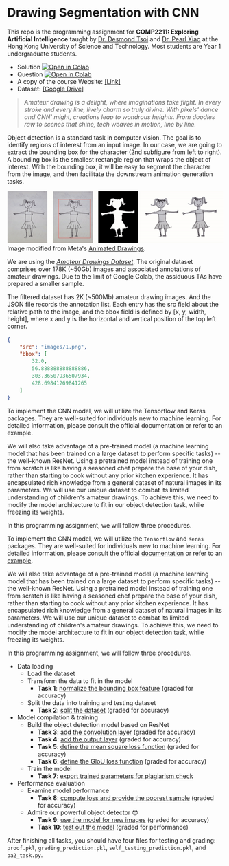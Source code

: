 # Drawing Segmentation with CNN
This repo is the programming assignment for **COMP2211: Exploring Artificial Intelligence** taught by [Dr. Desmond Tsoi](https://www.cse.ust.hk/~desmond/) and [Dr. Pearl Xiao](https://huiruxiao.github.io/) at the Hong Kong University of Science and Technology. Most students are Year 1 undergraduate students.

- Solution [![Open in Colab](https://colab.research.google.com/assets/colab-badge.svg)](https://colab.research.google.com/drive/1dZ_U6PHbpGhaQwtvh-VyUcV8KxfIkZFz?usp=sharing)
- Question [![Open in Colab](https://colab.research.google.com/assets/colab-badge.svg)](https://drive.google.com/file/d/1Far4ljNXZfqIU-vH5zxW9HKcRhpEjtmA/view?usp=sharing
)
- A copy of the course Website: [[Link]](https://shellywhen.github.io/CNN-drawing-segmentation/)
- Dataset: [[Google Drive]](https://drive.google.com/drive/folders/1Sm8F1y7Fuh_pEJhKDnUTxv2H3vQK8jGM?usp=sharing)

> *Amateur drawing is a delight, where imaginations take flight.*
*In every stroke and every line, lively charm so truly divine.*
*With pixels' dance and CNN' might, creations leap to wondrous heights.*
*From doodles raw to scenes that shine, tech weaves in motion, line by line.*

Object detection is a standard task in computer vision. The goal is to identify regions of interest from an input image. In our case, we are going to extract the bounding box for the character (2nd subfigure from left to right). A bounding box is the smallest rectangle region that wraps the object of interest. With the bounding box, it will be easy to segment the character from the image, and then facilitate the downstream animation generation tasks.

![](./images/segmentation-illustration.gif)
Image modified from Meta's [Animated Drawings](https://github.com/facebookresearch/AnimatedDrawings).

We are using the [*Amateur Drawings Dataset*](https://github.com/facebookresearch/AnimatedDrawings?tab=readme-ov-file#amateur-drawings-dataset). The original dataset comprises over 178K (~50Gb) images and associated annotations of amateur drawings. Due to the limit of Google Colab, the assiduous TAs have prepared a smaller sample.

The filtered dataset has 2K (~500Mb) amateur drawing images. And the JSON file records the annotation list. Each entry has the src field about the relative path to the image, and the bbox field is defined by [x, y, width, height], where x and y is the horizontal and vertical position of the top left corner.

```json
{
    "src": "images/1.png",
    "bbox": [
        32.0,
        56.888888888888886,
        303.36507936507934,
        428.69841269841265
    ]
}
```

To implement the CNN model, we will utilize the Tensorflow and Keras packages. They are well-suited for individuals new to machine learning. For detailed information, please consult the official documentation or refer to an example.

We will also take advantage of a pre-trained model (a machine learning model that has been trained on a large dataset to perform specific tasks) -- the well-known ResNet. Using a pretrained model instead of training one from scratch is like having a seasoned chef prepare the base of your dish, rather than starting to cook without any prior kitchen experience. It has encapsulated rich knowledge from a general dataset of natural images in its parameters. We will use our unique dataset to combat its limited understanding of children's amateur drawings. To achieve this, we need to modify the model architecture to fit in our object detection task, while freezing its weights.

In this programming assignment, we will follow three procedures.

To implement the CNN model, we will utilize the `Tensorflow` and `Keras` packages. They are well-suited for individuals new to machine learning. For detailed information, please consult the official [documentation](https://www.tensorflow.org/api_docs/python/tf) or refer to an [example](https://www.tensorflow.org/hub/tutorials/object_detection).

We will also take advantage of a pre-trained model (a machine learning model that has been trained on a large dataset to perform specific tasks) -- the well-known ResNet. Using a pretrained model instead of training one from scratch is like having a seasoned chef prepare the base of your dish, rather than starting to cook without any prior kitchen experience. It has encapsulated rich knowledge from a general dataset of natural images in its parameters. We will use our unique dataset to combat its limited understanding of children's amateur drawings. To achieve this, we need to modify the model architecture to fit in our object detection task, while freezing its weights.

In this programming assignment, we will follow three procedures.

- Data loading
  - Load the dataset
  - Transform the data to fit in the model
     - **Task 1**: <u>normalize the bounding box feature</u> (graded for accuracy)
  - Split the data into training and testing dataset
     - **Task 2**: <u>split the dataset</u> (graded for accuracy)
- Model compilation & training
  - Build the object detection model based on ResNet
     - **Task 3**: <u>add the convolution layer</u> (graded for accuracy)
     - **Task 4**: <u>add the output layer</u> (graded for accuracy)
     - **Task 5**: <u>define the mean square loss function</u> (graded for accuracy)
     - **Task 6**: <u>define the GIoU loss function</u> (graded for accuracy)
  - Train the model
     - **Task 7**: <u>export trained parameters for plagiarism check</u>
- Performance evaluation
  - Examine model performance
     - **Task 8**: <u>compute loss and provide the poorest sample</u> (graded for accuracy)
  - Admire our powerful object detector 😎
     - **Task 9**: <u>use the model for new images</u> (graded for accuracy)
     - **Task 10**: <u>test out the model</u> (graded for performance)

After finishing all tasks, you should have four files for testing and grading: `proof.pkl`, `grading_prediction.pkl`, `self_testing_prediction.pkl`, and `pa2_task.py`.